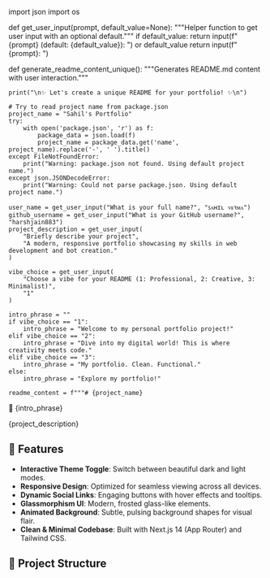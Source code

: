 import json
import os

def get_user_input(prompt, default_value=None):
    """Helper function to get user input with an optional default."""
    if default_value:
        return input(f"{prompt} (default: {default_value}): ") or default_value
    return input(f"{prompt}: ")

def generate_readme_content_unique():
    """Generates README.md content with user interaction."""

    print("\n✨ Let's create a unique README for your portfolio! ✨\n")

    # Try to read project name from package.json
    project_name = "Sahil's Portfolio"
    try:
        with open('package.json', 'r') as f:
            package_data = json.load(f)
            project_name = package_data.get('name', project_name).replace('-', ' ').title()
    except FileNotFoundError:
        print("Warning: package.json not found. Using default project name.")
    except json.JSONDecodeError:
        print("Warning: Could not parse package.json. Using default project name.")

    user_name = get_user_input("What is your full name?", "ꜱᴧʜɪʟ ᴠᴇꝛᴍᴧ")
    github_username = get_user_input("What is your GitHub username?", "harshjain883")
    project_description = get_user_input(
        "Briefly describe your project",
        "A modern, responsive portfolio showcasing my skills in web development and bot creation."
    )

    vibe_choice = get_user_input(
        "Choose a vibe for your README (1: Professional, 2: Creative, 3: Minimalist)",
        "1"
    )

    intro_phrase = ""
    if vibe_choice == "1":
        intro_phrase = "Welcome to my personal portfolio project!"
    elif vibe_choice == "2":
        intro_phrase = "Dive into my digital world! This is where creativity meets code."
    elif vibe_choice == "3":
        intro_phrase = "My portfolio. Clean. Functional."
    else:
        intro_phrase = "Explore my portfolio!"

    readme_content = f"""# {project_name}

👋 {intro_phrase}

{project_description}

## 🚀 Features

-   **Interactive Theme Toggle**: Switch between beautiful dark and light modes.
-   **Responsive Design**: Optimized for seamless viewing across all devices.
-   **Dynamic Social Links**: Engaging buttons with hover effects and tooltips.
-   **Glassmorphism UI**: Modern, frosted glass-like elements.
-   **Animated Background**: Subtle, pulsing background shapes for visual flair.
-   **Clean & Minimal Codebase**: Built with Next.js 14 (App Router) and Tailwind CSS.

## 📂 Project Structure

